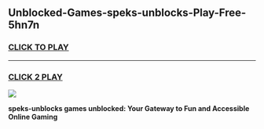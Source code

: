 
## Unblocked-Games-speks-unblocks-Play-Free-5hn7n
<h3>
<a href="https://premium76.site?title=speks-unblocks&ref=18A1">CLICK TO PLAY</a></h3>
<hr>

<h3>
<a href="https://premium76.site?title=speks-unblocks&ref=18A1">CLICK 2 PLAY</a>
  
</h3>

<a href="https://premium76.site?title=speks-unblocks&ref=18A1"><img src="https://clearcache.store/games.png"></a>


**speks-unblocks games unblocked: Your Gateway to Fun and Accessible Online Gaming**
